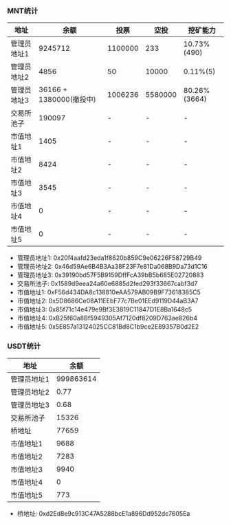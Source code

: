 ### MNT统计

|  地址   | 余额  | 投票 | 空投 | 挖矿能力 |
|  ----  | ----  | ----    | ------- | ------|
| 管理员地址1 | 9245712 | 1100000| 233 | 10.73%(490) |
| 管理员地址2 | 4856    | 50     | 10000  | 0.11%(5) |
| 管理员地址3 | 36166 + 1380000(撤投中)   | 1006236| 5580000 | 80.26%(3664) |
| 交易所池子 | 190097   | - | - | - |
| 市值地址1 | 1405   | - | - | - |
| 市值地址2 | 8424   | - | - | - |
| 市值地址3 | 3545   | - | - | - |
| 市值地址4 |  0  | - | - | - |
| 市值地址5 |  0  | - | - | - |

- 管理员地址1: 0x20f4aafd23eda1f8620b859C9e06226F58729B49
- 管理员地址2: 0x46d59Ae6B4B3Aa38F23F7e81Da068B9Da73d1C16
- 管理员地址3: 0x39190bd57F5B9159DffFcA39bB5b685E02720883
- 交易所池子: 0x1589d9eea24a60e6885d2fed293f33667cabf3d7
- 市值地址1: 0xF56d434DA8c138810eAA579AB09B9F73618385C5
- 市值地址2: 0x5D8686Ce08A11EEbF77c7Be01EEd9119D44aB3A7
- 市值地址3: 0x85f71c14e479e9Bf3E3819C11847D1E8Ba1648c5
- 市值地址4: 0xB25f60a8Bf5949305Af7120df8209D763ae826b4
- 市值地址5: 0x5E857a13124025CC81Bd8C1b9ce2E89357B0d2E2

### USDT统计


|  地址   | 余额  | 
|  ----  | ----  | 
| 管理员地址1 | 999863614 | 
| 管理员地址2 | 0.77    | 
| 管理员地址3 | 0.68    | 
| 交易所池子 | 15326   |
| 桥地址    | 77659   | 
| 市值地址1 | 9688   | 
| 市值地址2 | 7283   | 
| 市值地址3 | 9940   | 
| 市值地址4 | 0     | 
| 市值地址5 | 773  | 

- 桥地址: 0xd2Ed8e9c913C47A5288bcE1a896Dd952dc7605Ea